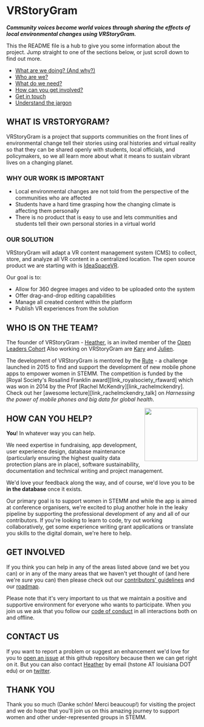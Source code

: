 # VRStoryGram
***Community voices become world voices through sharing the effects of local environmental changes using VRStoryGram.***


This the README file is a hub to give you some information about the project. Jump straight to one of the sections below, or just scroll down to find out more.

* [What are we doing? (And why?)](#what-are-we-doing)
* [Who are we?](#who-are-we)
* [What do we need?](#what-do-we-need)
* [How can you get involved?](#get-involved)
* [Get in touch](#contact-us)
* [Understand the jargon](#glossary)

## WHAT IS VRSTORYGRAM?

VRStoryGram is a project that supports communities on the front lines of environmental change tell their stories using oral histories and virtual reality so that they can be shared openly with students, local officials, and policymakers, so we all learn more about what it means to sustain vibrant lives on a changing planet.


### WHY OUR WORK IS IMPORTANT

* Local environmental changes are not told from the perspective of the communities who are affected
* Students have a hard time grasping how the changing climate is affecting them personally
* There is no product that is easy to use and lets communities and students tell their own personal stories in a virtual world


### OUR SOLUTION

VRStoryGram will adapt a VR content management system (CMS) to collect, store, and analyze all VR content in a centralized location. The open source product we are starting with is [IdeaSpaceVR][link_IdeaSpaceVR].

Our goal is to:
* Allow for 360 degree images and video to be uploaded onto the system
* Offer drag-and-drop editing capabilities
* Manage all created content within the platform
* Publish VR experiences from the solution


## WHO IS ON THE TEAM?

The founder of VRStoryGram - [Heather][link_Heather], is an invited member of the [Open Leaders Cohort][link_openleaderscohort] Also working on VRStoryGram are [Kary][link_Kary] and [Julien][link_Julien].

The development of VRStoryGram is mentored by the [Rute][link_Rute] - a challenge launched in 2015 to find and support the development of new mobile phone apps to empower women in STEMM. The competition is funded by the [Royal Society's Rosalind Franklin award][link_royalsociety_rfaward] which was won in 2014 by the Prof [Rachel McKendry][link_rachelmckendry]. Check out her [awesome lecture][link_rachelmckendry_talk] on _Harnessing the power of mobile phones and big data for global health_.

<a href="https://www.mozillascience.org/about">
  <img
    src="http://mozillascience.github.io/working-open-workshop/assets/images/science-fox.svg"
    align="right"
    width=140
  </img>
</a>

## HOW CAN YOU HELP?

**You**! In whatever way you can help.

We need expertise in fundraising, app development, user experience design, database maintenance (particularly ensuring the highest quality data protection plans are in place), software sustainability, documentation and technical writing and project management.

We'd love your feedback along the way, and of course, we'd love you to be **in the database** once it exists.

Our primary goal is to support women in STEMM and while the app is aimed at conference organisers, we're excited to plug another hole in the leaky pipeline by supporting the professional development of any and all of our contributors. If you're looking to learn to code, try out working collaboratively, get some experience writing grant applications or translate you skills to the digital domain, we're here to help.

## GET INVOLVED

If you think you can help in any of the areas listed above (and we bet you can) or in any of the many areas that we haven't yet thought of (and here we're *sure* you can) then please check out our [contributors' guidelines](CONTRIBUTING.md) and our [roadmap](../../issues/1).

Please note that it's very important to us that we maintain a positive and supportive environment for everyone who wants to participate. When you join us we ask that you follow our [code of conduct](CODE_OF_CONDUCT.md) in all interactions both on and offline.


## CONTACT US

If you want to report a problem or suggest an enhancement we'd love for you to [open an issue](../../issues) at this github repository because then we can get right on it. But you can also contact [Heather][link_Heather] by email (hstone AT louisiana DOT edu) or on [twitter](https://twitter.com/_drhstone).


## THANK YOU

Thank you so much (Danke schön! Merci beaucoup!) for visiting the project and we do hope that you'll join us on this amazing journey to support women and other under-represented groups in STEMM.




[link_Heather]: http://www.drhstone.com
[link_Kary]: https://www.linkedin.com/in/kary-ritter-025ba633
[link_Julien]: https://www.linkedin.com/in/julienbonin
[link_Rute]: https://aariops.github.io/
[link_openleaderscohort]: https://foundation.mozilla.org/en/opportunity/mozilla-open-leaders/
[link_IdeaSpaceVR]: https://www.ideaspacevr.org/

